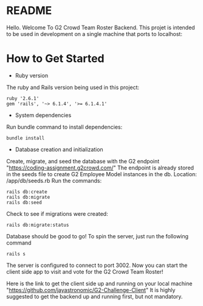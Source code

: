 # README

Hello. Welcome To G2 Crowd Team Roster Backend. This projet is intended to be used in development on a single machine that ports to localhost:

# How to Get Started

* Ruby version

The ruby and Rails version being used in this project: 
```
ruby '2.6.1'
gem 'rails', '~> 6.1.4', '>= 6.1.4.1'
```

* System dependencies

Run bundle command to install dependencies:
```
bundle install 
```

* Database creation and initialization

Create, migrate, and seed the database with the G2 endpoint "https://coding-assignment.g2crowd.com/"
The endpoint is already stored in the seeds file to create G2 Employee Model instances in the db. Location: /app/db/seeds.rb
Run the commands:
```
rails db:create
rails db:migrate
rails db:seed
```
Check to see if migrations were created:
```
rails db:migrate:status
```
Database should be good to go!
To spin the server, just run the following command
```
rails s
```
The server is configured to connect to port 3002.
Now you can start the client side app to visit and vote for the G2 Crowd Team Roster!

Here is the link to get the client side up and running on your local machine "https://github.com/jayastronomic/G2-Challenge-Client" 
It is highly suggested to get the backend up and running first, but not mandatory.




